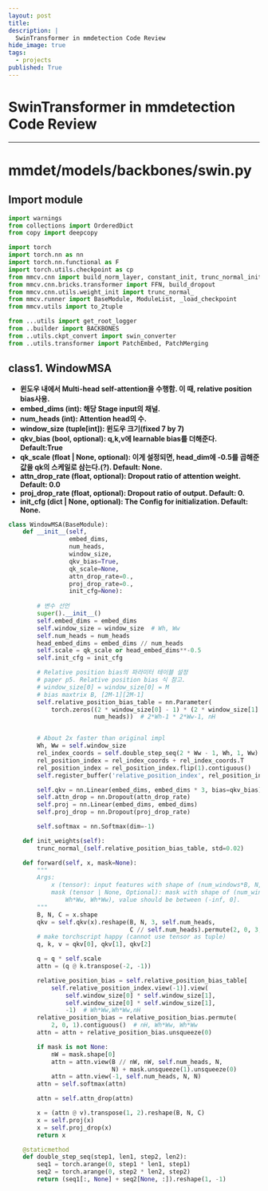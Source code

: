 ```yaml
---
layout: post
title: 
description: |
  SwinTransformer in mmdetection Code Review
hide_image: true
tags:
  - projects
published: True
---
```


# SwinTransformer in mmdetection Code Review
* * *

# mmdet/models/backbones/swin.py
## Import module
```py
import warnings
from collections import OrderedDict
from copy import deepcopy

import torch
import torch.nn as nn
import torch.nn.functional as F
import torch.utils.checkpoint as cp
from mmcv.cnn import build_norm_layer, constant_init, trunc_normal_init
from mmcv.cnn.bricks.transformer import FFN, build_dropout
from mmcv.cnn.utils.weight_init import trunc_normal_
from mmcv.runner import BaseModule, ModuleList, _load_checkpoint
from mmcv.utils import to_2tuple

from ...utils import get_root_logger
from ..builder import BACKBONES
from ..utils.ckpt_convert import swin_converter
from ..utils.transformer import PatchEmbed, PatchMerging
```

## class1. WindowMSA
* **윈도우 내에서 Multi-head self-attention을 수행함. 이 때, relative position bias사용.**
* **embed_dims (int): 해당 Stage input의 채널.**
* **num_heads (int): Attention head의 수.**
* **window_size (tuple[int]): 윈도우 크기(fixed 7 by 7)**
* **qkv_bias (bool, optional):  q,k,v에 learnable bias를 더해준다. Default:True**
* **qk_scale (float | None, optional): 이게 설정되면, head_dim에 -0.5를 곱해준 값을 qk의 스케일로 삼는다.(?). Default: None.**
* **attn_drop_rate (float, optional): Dropout ratio of attention weight. Default: 0.0**
* **proj_drop_rate (float, optional): Dropout ratio of output. Default: 0.**
* **init_cfg (dict | None, optional): The Config for initialization. Default: None.**

```py
class WindowMSA(BaseModule):
    def __init__(self,
                 embed_dims,
                 num_heads,
                 window_size,
                 qkv_bias=True,
                 qk_scale=None,
                 attn_drop_rate=0.,
                 proj_drop_rate=0.,
                 init_cfg=None):
                 
        # 변수 선언
        super().__init__()
        self.embed_dims = embed_dims
        self.window_size = window_size  # Wh, Ww
        self.num_heads = num_heads
        head_embed_dims = embed_dims // num_heads
        self.scale = qk_scale or head_embed_dims**-0.5
        self.init_cfg = init_cfg

        # Relative position bias의 파라미터 테이블 설정
        # paper p5. Relative position bias 식 참고.
        # window_size[0] = window_size[0] = M
        # bias maxtrix B, [2M-1][2M-1]
        self.relative_position_bias_table = nn.Parameter(
            torch.zeros((2 * window_size[0] - 1) * (2 * window_size[1] - 1),
                        num_heads))  # 2*Wh-1 * 2*Ww-1, nH


        # About 2x faster than original impl
        Wh, Ww = self.window_size
        rel_index_coords = self.double_step_seq(2 * Ww - 1, Wh, 1, Ww)
        rel_position_index = rel_index_coords + rel_index_coords.T
        rel_position_index = rel_position_index.flip(1).contiguous()
        self.register_buffer('relative_position_index', rel_position_index)

        self.qkv = nn.Linear(embed_dims, embed_dims * 3, bias=qkv_bias)
        self.attn_drop = nn.Dropout(attn_drop_rate)
        self.proj = nn.Linear(embed_dims, embed_dims)
        self.proj_drop = nn.Dropout(proj_drop_rate)

        self.softmax = nn.Softmax(dim=-1)

    def init_weights(self):
        trunc_normal_(self.relative_position_bias_table, std=0.02)

    def forward(self, x, mask=None):
        """
        Args:
            x (tensor): input features with shape of (num_windows*B, N, C)
            mask (tensor | None, Optional): mask with shape of (num_windows,
                Wh*Ww, Wh*Ww), value should be between (-inf, 0].
        """
        B, N, C = x.shape
        qkv = self.qkv(x).reshape(B, N, 3, self.num_heads,
                                  C // self.num_heads).permute(2, 0, 3, 1, 4)
        # make torchscript happy (cannot use tensor as tuple)
        q, k, v = qkv[0], qkv[1], qkv[2]

        q = q * self.scale
        attn = (q @ k.transpose(-2, -1))

        relative_position_bias = self.relative_position_bias_table[
            self.relative_position_index.view(-1)].view(
                self.window_size[0] * self.window_size[1],
                self.window_size[0] * self.window_size[1],
                -1)  # Wh*Ww,Wh*Ww,nH
        relative_position_bias = relative_position_bias.permute(
            2, 0, 1).contiguous()  # nH, Wh*Ww, Wh*Ww
        attn = attn + relative_position_bias.unsqueeze(0)

        if mask is not None:
            nW = mask.shape[0]
            attn = attn.view(B // nW, nW, self.num_heads, N,
                             N) + mask.unsqueeze(1).unsqueeze(0)
            attn = attn.view(-1, self.num_heads, N, N)
        attn = self.softmax(attn)

        attn = self.attn_drop(attn)

        x = (attn @ v).transpose(1, 2).reshape(B, N, C)
        x = self.proj(x)
        x = self.proj_drop(x)
        return x

    @staticmethod
    def double_step_seq(step1, len1, step2, len2):
        seq1 = torch.arange(0, step1 * len1, step1)
        seq2 = torch.arange(0, step2 * len2, step2)
        return (seq1[:, None] + seq2[None, :]).reshape(1, -1)
```
